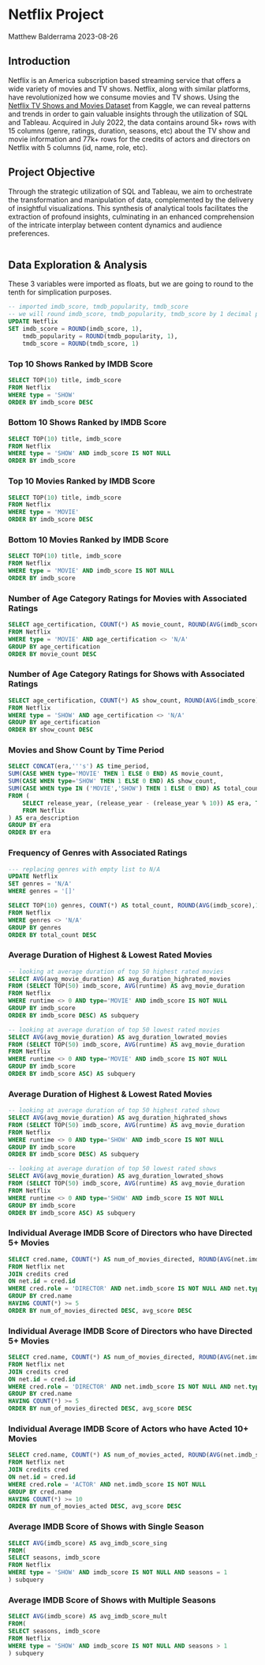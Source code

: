 # Netflix Project
Matthew Balderrama 2023-08-26

## Introduction
Netflix is an America subscription based streaming service that offers a wide variety of movies and TV shows. Netflix, along with similar platforms, have revolutionized how we consume movies and TV shows. Using the [Netflix TV Shows and Movies Dataset](https://www.kaggle.com/datasets/victorsoeiro/netflix-tv-shows-and-movies?select=titles.csv) from Kaggle, we can reveal patterns and trends in order to gain valuable insights through the utilization of SQL and Tableau. Acquired in July 2022, the data contains around 5k+ rows with 15 columns (genre, ratings, duration, seasons, etc) about the TV show and movie information and 77k+ rows for the credits of actors and directors on Netflix with 5 columns (id, name, role, etc). 


## Project Objective
Through the strategic utilization of SQL and Tableau, we aim to orchestrate the transformation and manipulation of data, complemented by the delivery of insightful visualizations. This synthesis of analytical tools facilitates the extraction of profound insights, culminating in an enhanced comprehension of the intricate interplay between content dynamics and audience preferences.

```sql

```
## Data Exploration & Analysis
These 3 variables were imported as floats, but we are going to round to the tenth for simplication purposes.
```sql
-- imported imdb_score, tmdb_popularity, tmdb_score
-- we will round imdb_score, tmdb_popularity, tmdb_score by 1 decimal place
UPDATE Netflix
SET imdb_score = ROUND(imdb_score, 1),
	tmdb_popularity = ROUND(tmdb_popularity, 1),
	tmdb_score = ROUND(tmdb_score, 1)
```

### Top 10 Shows Ranked by IMDB Score
```sql
SELECT TOP(10) title, imdb_score
FROM Netflix
WHERE type = 'SHOW'
ORDER BY imdb_score DESC
```

### Bottom 10 Shows Ranked by IMDB Score
```sql
SELECT TOP(10) title, imdb_score
FROM Netflix
WHERE type = 'SHOW' AND imdb_score IS NOT NULL
ORDER BY imdb_score 
```

### Top 10 Movies Ranked by IMDB Score
```sql
SELECT TOP(10) title, imdb_score
FROM Netflix
WHERE type = 'MOVIE' 
ORDER BY imdb_score DESC
```

### Bottom 10 Movies Ranked by IMDB Score
```sql
SELECT TOP(10) title, imdb_score
FROM Netflix
WHERE type = 'MOVIE' AND imdb_score IS NOT NULL
ORDER BY imdb_score 
```

### Number of Age Category Ratings for Movies with Associated Ratings
```sql
SELECT age_certification, COUNT(*) AS movie_count, ROUND(AVG(imdb_score),1) AS avg_imdb_score
FROM Netflix
WHERE type = 'MOVIE' AND age_certification <> 'N/A'
GROUP BY age_certification
ORDER BY movie_count DESC
```

### Number of Age Category Ratings for Shows with Associated Ratings
```sql
SELECT age_certification, COUNT(*) AS show_count, ROUND(AVG(imdb_score),1) AS avg_imdb_score 
FROM Netflix
WHERE type = 'SHOW' AND age_certification <> 'N/A'
GROUP BY age_certification
ORDER BY show_count DESC
```

### Movies and Show Count by Time Period
```sql
SELECT CONCAT(era,'''s') AS time_period, 
SUM(CASE WHEN type='MOVIE' THEN 1 ELSE 0 END) AS movie_count,
SUM(CASE WHEN type='SHOW' THEN 1 ELSE 0 END) AS show_count,
SUM(CASE WHEN type IN ('MOVIE','SHOW') THEN 1 ELSE 0 END) AS total_count
FROM (
	SELECT release_year, (release_year - (release_year % 10)) AS era, TYPE
	FROM Netflix
) AS era_description
GROUP BY era
ORDER BY era
```

### Frequency of Genres with Associated Ratings
```sql
--- replacing genres with empty list to N/A
UPDATE Netflix
SET genres = 'N/A'
WHERE genres = '[]'

SELECT TOP(10) genres, COUNT(*) AS total_count, ROUND(AVG(imdb_score),1) AS avg_imdb_score
FROM Netflix
WHERE genres <> 'N/A'
GROUP BY genres
ORDER BY total_count DESC
```

### Average Duration of Highest & Lowest Rated Movies
```sql
-- looking at average duration of top 50 highest rated movies
SELECT AVG(avg_movie_duration) AS avg_duration_highrated_movies
FROM (SELECT TOP(50) imdb_score, AVG(runtime) AS avg_movie_duration
FROM Netflix
WHERE runtime <> 0 AND type='MOVIE' AND imdb_score IS NOT NULL
GROUP BY imdb_score
ORDER BY imdb_score DESC) AS subquery

-- looking at average duration of top 50 lowest rated movies
SELECT AVG(avg_movie_duration) AS avg_duration_lowrated_movies
FROM (SELECT TOP(50) imdb_score, AVG(runtime) AS avg_movie_duration
FROM Netflix
WHERE runtime <> 0 AND type='MOVIE' AND imdb_score IS NOT NULL
GROUP BY imdb_score
ORDER BY imdb_score ASC) AS subquery
```

### Average Duration of Highest & Lowest Rated Movies
```sql
-- looking at average duration of top 50 highest rated shows
SELECT AVG(avg_movie_duration) AS avg_duration_highrated_shows
FROM (SELECT TOP(50) imdb_score, AVG(runtime) AS avg_movie_duration
FROM Netflix
WHERE runtime <> 0 AND type='SHOW' AND imdb_score IS NOT NULL
GROUP BY imdb_score
ORDER BY imdb_score DESC) AS subquery

-- looking at average duration of top 50 lowest rated shows
SELECT AVG(avg_movie_duration) AS avg_duration_lowrated_shows
FROM (SELECT TOP(50) imdb_score, AVG(runtime) AS avg_movie_duration
FROM Netflix
WHERE runtime <> 0 AND type='SHOW' AND imdb_score IS NOT NULL
GROUP BY imdb_score
ORDER BY imdb_score ASC) AS subquery
```

### Individual Average IMDB Score of Directors who have Directed 5+ Movies
```sql
SELECT cred.name, COUNT(*) AS num_of_movies_directed, ROUND(AVG(net.imdb_score),1) AS avg_score
FROM Netflix net
JOIN credits cred 
ON net.id = cred.id
WHERE cred.role = 'DIRECTOR' AND net.imdb_score IS NOT NULL AND net.type = 'MOVIE'
GROUP BY cred.name
HAVING COUNT(*) >= 5
ORDER BY num_of_movies_directed DESC, avg_score DESC
```

### Individual Average IMDB Score of Directors who have Directed 5+ Movies
```sql
SELECT cred.name, COUNT(*) AS num_of_movies_directed, ROUND(AVG(net.imdb_score),1) AS avg_score
FROM Netflix net
JOIN credits cred 
ON net.id = cred.id
WHERE cred.role = 'DIRECTOR' AND net.imdb_score IS NOT NULL AND net.type = 'MOVIE'
GROUP BY cred.name
HAVING COUNT(*) >= 5
ORDER BY num_of_movies_directed DESC, avg_score DESC
```

### Individual Average IMDB Score of Actors who have Acted 10+ Movies
```sql
SELECT cred.name, COUNT(*) AS num_of_movies_acted, ROUND(AVG(net.imdb_score),1) AS avg_score
FROM Netflix net
JOIN credits cred 
ON net.id = cred.id
WHERE cred.role = 'ACTOR' AND net.imdb_score IS NOT NULL
GROUP BY cred.name
HAVING COUNT(*) >= 10
ORDER BY num_of_movies_acted DESC, avg_score DESC
```

### Average IMDB Score of Shows with Single Season
```sql
SELECT AVG(imdb_score) AS avg_imdb_score_sing
FROM(
SELECT seasons, imdb_score
FROM Netflix
WHERE type = 'SHOW' AND imdb_score IS NOT NULL AND seasons = 1
) subquery
```

### Average IMDB Score of Shows with Multiple Seasons
```sql
SELECT AVG(imdb_score) AS avg_imdb_score_mult
FROM(
SELECT seasons, imdb_score
FROM Netflix
WHERE type = 'SHOW' AND imdb_score IS NOT NULL AND seasons > 1
) subquery
```
























